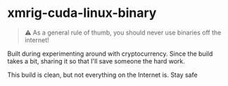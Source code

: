# xmrig-cuda-linux-binary

> ⚠️ As a general rule of thumb, you should never use binaries off the internet!

Built during experimenting around with cryptocurrency. Since the build takes a bit, sharing it so that I'll save someone the hard work.

This build is clean, but not everything on the Internet is. Stay safe  


